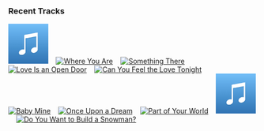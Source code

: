 ### Recent Tracks
[<img src='https://github.com/atfinke/atfinke/blob/master/placeholder.jpeg?raw=true' width='16%' height='16%' alt='Its a Small World'>](https://www.last.fm/music/disney%2bpeaceful%2bpiano/_/it%2527s%2ba%2bsmall%2bworld)&nbsp;&nbsp;&nbsp;&nbsp;[<img src='https://lastfm.freetls.fastly.net/i/u/300x300/912746e89e7f379956520484d89d6526.png' width='16%' height='16%' alt='Where You Are'>](https://www.last.fm/music/disney%2bpeaceful%2bpiano/_/where%2byou%2bare)&nbsp;&nbsp;&nbsp;&nbsp;[<img src='https://lastfm.freetls.fastly.net/i/u/300x300/912746e89e7f379956520484d89d6526.png' width='16%' height='16%' alt='Something There'>](https://www.last.fm/music/disney%2bpeaceful%2bpiano/_/something%2bthere)&nbsp;&nbsp;&nbsp;&nbsp;[<img src='https://lastfm.freetls.fastly.net/i/u/300x300/912746e89e7f379956520484d89d6526.png' width='16%' height='16%' alt='Love Is an Open Door'>](https://www.last.fm/music/disney%2bpeaceful%2bpiano/_/love%2bis%2ban%2bopen%2bdoor)&nbsp;&nbsp;&nbsp;&nbsp;[<img src='https://lastfm.freetls.fastly.net/i/u/300x300/912746e89e7f379956520484d89d6526.png' width='16%' height='16%' alt='Can You Feel the Love Tonight'>](https://www.last.fm/music/disney%2bpeaceful%2bpiano/_/can%2byou%2bfeel%2bthe%2blove%2btonight)&nbsp;&nbsp;&nbsp;&nbsp;<br>[<img src='https://lastfm.freetls.fastly.net/i/u/300x300/2872b463fc9344b6e86f02a3832388da.png' width='16%' height='16%' alt='Baby Mine'>](https://www.last.fm/music/disney%2bpeaceful%2bpiano/_/baby%2bmine)&nbsp;&nbsp;&nbsp;&nbsp;[<img src='https://lastfm.freetls.fastly.net/i/u/300x300/2872b463fc9344b6e86f02a3832388da.png' width='16%' height='16%' alt='Once Upon a Dream'>](https://www.last.fm/music/disney%2bpeaceful%2bpiano/_/once%2bupon%2ba%2bdream)&nbsp;&nbsp;&nbsp;&nbsp;[<img src='https://lastfm.freetls.fastly.net/i/u/300x300/2872b463fc9344b6e86f02a3832388da.png' width='16%' height='16%' alt='Part of Your World'>](https://www.last.fm/music/disney%2bpeaceful%2bpiano/_/part%2bof%2byour%2bworld)&nbsp;&nbsp;&nbsp;&nbsp;[<img src='https://github.com/atfinke/atfinke/blob/master/placeholder.jpeg?raw=true' width='16%' height='16%' alt='Winnie the Pooh'>](https://www.last.fm/music/disney%2bpeaceful%2bpiano/_/winnie%2bthe%2bpooh)&nbsp;&nbsp;&nbsp;&nbsp;[<img src='https://lastfm.freetls.fastly.net/i/u/300x300/2872b463fc9344b6e86f02a3832388da.png' width='16%' height='16%' alt='Do You Want to Build a Snowman?'>](https://www.last.fm/music/disney%2bpeaceful%2bpiano/_/do%2byou%2bwant%2bto%2bbuild%2ba%2bsnowman%253f)&nbsp;&nbsp;&nbsp;&nbsp;<br>